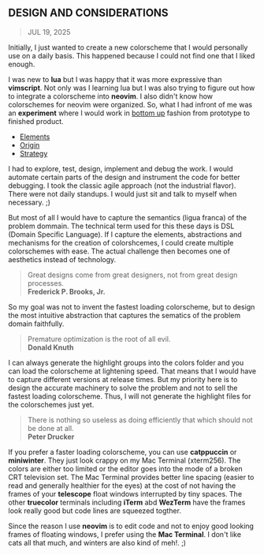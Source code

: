 ## DESIGN AND CONSIDERATIONS
> JUL 19, 2025

Initially, I just wanted to create a new colorscheme that I would personally
use on a daily basis.  This happened because I could not find one that I liked
enough.

I was new to **lua** but I was happy that it was more expressive than **vimscript**.
Not only was I learning lua but I was also trying to figure out how to integrate
a colorscheme into **neovim**.  I also didn't know how colorschemes for neovim were
organized.  So, what I had infront of me was an **experiment** where I would work
in [bottom up](https://rubocode.github.io/blog/2018-08-17/top-down-and-bottom-up)
fashion from prototype to finished product.

* [Elements](elements.md)
* [Origin](origin.md)
* [Strategy](strategy.md)

I had to explore, test, design, implement and debug the work.
I would automate certain parts of the design and instrument the code
for better debugging.  I took the classic agile approach
(not the industrial flavor).  There were not daily standups.
I would just sit and talk to myself when necessary. ;)

But most of all I would have to capture the semantics (ligua franca)
of the problem dommain.  The technical term used for this these days
is DSL (Domain Specific Language).  If I capture the elements, abstractions
and mechanisms for the creation of colorshcemes, I could create multiple
colorschemes with ease.  The actual challenge then becomes one of aesthetics
instead of technology.

> Great designs come from great designers, not from great design processes.  
> **Frederick P. Brooks, Jr.**

So my goal was not to invent the fastest loading colorscheme, but to design the
most intuitive abstraction that captures the sematics of the problem domain
faithfully.

> Premature optimization is the root of all evil.  
> **Donald Knuth**

I can always generate the highlight groups into the colors folder and you can
load the colorscheme at lightening speed.  That means that I would have to
capture different versions at release times.  But my priority here is to
design the accurate machinery to solve the problem and not to sell the fastest
loading colorscheme.  Thus, I will not generate the highlight files for the
colorschemes just yet.

> There is nothing so useless as doing efficiently that which should not be done at all.  
> **Peter Drucker**

If you prefer a faster loading colorscheme, you can use **catppuccin**
or **miniwinter**.  They just look crappy on my Mac Terminal (xterm256).
The colors are either too limited or the editor goes into the mode of
a broken CRT television set.
The Mac Terminal provides better line spacing (easier to read and
generally healthier for the eyes) at the cost of not having the frames
of your **telescope** float windows interrupted by tiny spaces.
The other **truecolor** terminals including **iTerm** abd **WezTerm**
have the frames look really good but code lines are squeezed togther.

Since the reason I use **neovim** is to edit code and not to enjoy good looking
frames of floating windows, I prefer using the **Mac Terminal**.
I don't like cats all that much, and winters are also kind of meh!. ;)
